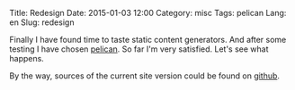 Title: Redesign
Date: 2015-01-03 12:00
Category: misc
Tags: pelican
Lang: en
Slug: redesign

Finally I have found time to taste static content generators. And after some
testing I have chosen [pelican](https://github.com/getpelican/pelican). So far
I'm very satisfied. Let's see what happens.

By the way, sources of the current site version could be found on
[github](https://github.com/dev1ant/simply.name).


